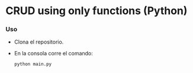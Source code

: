 # CRUD using only functions (Python)
### Uso
* Clona el repositorio.
* En la consola corre el comando:

  ```
  python main.py
  ```
